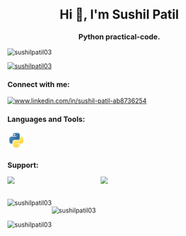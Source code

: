 <h1 align="center">Hi 👋, I'm Sushil Patil</h1>
<h3 align="center">Python practical-code.</h3>

<p align="left"> <img src="https://komarev.com/ghpvc/?username=sushilpatil03&label=Profile%20views&color=0e75b6&style=flat" alt="sushilpatil03" /> </p>

<p align="left"> <a href="https://github.com/ryo-ma/github-profile-trophy"><img src="https://github-profile-trophy.vercel.app/?username=sushilpatil03" alt="sushilpatil03" /></a> </p>

<h3 align="left">Connect with me:</h3>
<p align="left">
<a href="https://linkedin.com/in/www.linkedin.com/in/sushil-patil-ab8736254" target="blank"><img align="center" src="https://raw.githubusercontent.com/rahuldkjain/github-profile-readme-generator/master/src/images/icons/Social/linked-in-alt.svg" alt="www.linkedin.com/in/sushil-patil-ab8736254" height="30" width="40" /></a>
</p>

<h3 align="left">Languages and Tools:</h3>
<p align="left"> <a href="https://www.python.org" target="_blank" rel="noreferrer"> <img src="https://raw.githubusercontent.com/devicons/devicon/master/icons/python/python-original.svg" alt="python" width="40" height="40"/> </a> </p>

<h3 align="left">Support:</h3>
<p><a href="https://www.buymeacoffee.com/ "> <img align="left" src="https://cdn.buymeacoffee.com/buttons/v2/default-yellow.png" height="50" width="210" alt=" " /></a><a href="https://ko-fi.com/ "> <img align="left" src="https://cdn.ko-fi.com/cdn/kofi3.png?v=3" height="50" width="210" alt=" " /></a></p><br><br>

<p><img align="left" src="https://github-readme-stats.vercel.app/api/top-langs?username=sushilpatil03&show_icons=true&locale=en&layout=compact" alt="sushilpatil03" /></p>

<p>&nbsp;<img align="center" src="https://github-readme-stats.vercel.app/api?username=sushilpatil03&show_icons=true&locale=en" alt="sushilpatil03" /></p>

<p><img align="center" src="https://github-readme-streak-stats.herokuapp.com/?user=sushilpatil03&" alt="sushilpatil03" /></p>
